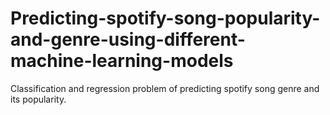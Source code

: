 # Predicting-spotify-song-popularity-and-genre-using-different-machine-learning-models
Classification and regression problem of predicting spotify song genre and its popularity.
